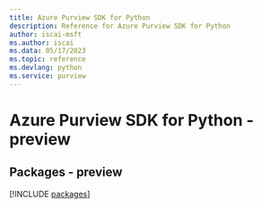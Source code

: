 ```yaml
---
title: Azure Purview SDK for Python
description: Reference for Azure Purview SDK for Python
author: iscai-msft
ms.author: iscai
ms.data: 05/17/2023
ms.topic: reference
ms.devlang: python
ms.service: purview
---
```

# Azure Purview SDK for Python - preview
## Packages - preview
[!INCLUDE [packages](purview-index.md)]